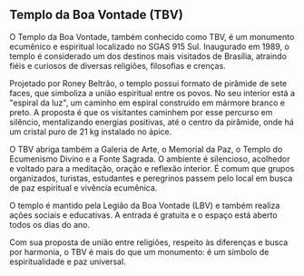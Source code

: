 ## Templo da Boa Vontade (TBV)

O Templo da Boa Vontade, também conhecido como TBV, é um monumento ecumênico e espiritual localizado no SGAS 915 Sul. Inaugurado em 1989, o templo é considerado um dos destinos mais visitados de Brasília, atraindo fiéis e curiosos de diversas religiões, filosofias e crenças.

Projetado por Roney Beltrão, o templo possui formato de pirâmide de sete faces, que simboliza a união espiritual entre os povos. No seu interior está a "espiral da luz", um caminho em espiral construído em mármore branco e preto. A proposta é que os visitantes caminhem por esse percurso em silêncio, mentalizando energias positivas, até o centro da pirâmide, onde há um cristal puro de 21 kg instalado no ápice.

O TBV abriga também a Galeria de Arte, o Memorial da Paz, o Templo do Ecumenismo Divino e a Fonte Sagrada. O ambiente é silencioso, acolhedor e voltado para a meditação, oração e reflexão interior. É comum que grupos organizados, turistas, estudantes e peregrinos passem pelo local em busca de paz espiritual e vivência ecumênica.

O templo é mantido pela Legião da Boa Vontade (LBV) e também realiza ações sociais e educativas. A entrada é gratuita e o espaço está aberto todos os dias do ano.

Com sua proposta de união entre religiões, respeito às diferenças e busca por harmonia, o TBV é mais do que um monumento: é um símbolo de espiritualidade e paz universal.